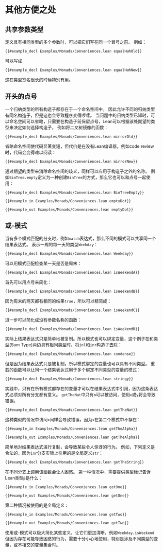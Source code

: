 <!--
# Additional Conveniences
-->

# 其他方便之处

<!--
## Shared Argument Types
-->

## 共享参数类型

<!--
When defining a function that takes multiple arguments that have the same type, both can be written before the same colon.
For example,
-->

定义具有相同类型的多个参数时，可以把它们写在同一个冒号之前。
例如：
```lean
{{#example_decl Examples/Monads/Conveniences.lean equalHuhOld}}
```
<!--
can be written
-->

可以写成
```lean
{{#example_decl Examples/Monads/Conveniences.lean equalHuhNew}}
```
<!--
This is especially useful when the type signature is large.
-->

这在类型签名很长的时候特别有用。

<!--
## Leading Dot Notation
-->

## 开头的点号

<!--
The constructors of an inductive type are in a namespace.
This allows multiple related inductive types to use the same constructor names, but it can lead to programs becoming verbose.
In contexts where the inductive type in question is known, the namespace can be omitted by preceding the constructor's name with a dot, and Lean uses the expected type to resolve the constructor names.
For example, a function that mirrors a binary tree can be written:
-->

一个归纳类型的所有构造子都存在于一个命名空间中。
因此允许不同的归纳类型有同名构造子，但是这也会导致程序变得啰嗦。
当问题中的归纳类型已知时，可以命名空间可以省略，只需要在构造子前保留点号，Lean可以根据该处期望的类型来决定如何选择构造子。
例如将二叉树镜像的函数：
```lean
{{#example_decl Examples/Monads/Conveniences.lean mirrorOld}}
```
<!--
Omitting the namespaces makes it significantly shorter, at the cost of making the program harder to read in contexts like code review tools that don't include the Lean compiler:
-->

省略命名空间使代码显著变短，但代价是在没有Lean编译器，例如code review时，代码会变得难以阅读：
```lean
{{#example_decl Examples/Monads/Conveniences.lean mirrorNew}}
```

<!--
Using the expected type of an expression to disambiguate a namespace is also applicable to names other than constructors.
If `BinTree.empty` is defined as an alternative way of creating `BinTree`s, then it can also be used with dot notation:
-->

通过期望的类型来消除命名空间的歧义，同样可以应用于构造子之外的名称。
例如`BinTree.empty`定义为一种创建`BinTree`的方式，那么它也可以和点号一起使用：
```lean
{{#example_decl Examples/Monads/Conveniences.lean BinTreeEmpty}}

{{#example_in Examples/Monads/Conveniences.lean emptyDot}}
```
```output info
{{#example_out Examples/Monads/Conveniences.lean emptyDot}}
```

<!--
## Or-Patterns
-->

## 或-模式

<!--
In contexts that allow multiple patterns, such as `match`-expressions, multiple patterns may share their result expressions.
The datatype `Weekday` that represents days of the week:
-->

当有多个模式匹配的分支时，例如`match`表达式，那么不同的模式可以共享同一个结果表达式。
表示一周的每一天的类型`Weekday`：
```lean
{{#example_decl Examples/Monads/Conveniences.lean Weekday}}
```

<!--
Pattern matching can be used to check whether a day is a weekend:
-->

可以用模式匹配检查某一天是否是周末：
```lean
{{#example_decl Examples/Monads/Conveniences.lean isWeekendA}}
```
<!--
This can already be simplified by using constructor dot notation:
-->

首先可以用点号来简化：
```lean
{{#example_decl Examples/Monads/Conveniences.lean isWeekendB}}
```
<!--
Because both weekend patterns have the same result expression (`true`), they can be condensed into one:
-->

因为周末的两天都有相同的结果`true`，所以可以精简成：
```lean
{{#example_decl Examples/Monads/Conveniences.lean isWeekendC}}
```
<!--
This can be further simplified into a version in which the argument is not named:
-->

进一步可以简化成没有参数名称的函数：
```lean
{{#example_decl Examples/Monads/Conveniences.lean isWeekendD}}
```

<!--
Behind the scenes, the result expression is simply duplicated across each pattern.
This means that patterns can bind variables, as in this example that removes the `inl` and `inr` constructors from a sum type in which both contain the same type of value:
-->

实际上结果表达式只是简单地被复制。所以模式也可以绑定变量，这个例子在和类型(Sum Type)两边具有相同类型时，将`inl`和`inr`构造子去除：
```lean
{{#example_decl Examples/Monads/Conveniences.lean condense}}
```
<!--
Because the result expression is duplicated, the variables bound by the patterns are not required to have the same types.
Overloaded functions that work for multiple types may be used to write a single result expression that works for patterns that bind variables of different types:
-->

但是因为结果表达式只是被复制，所以模式绑定的变量也可以具有不同类型。
重载的函数可以让同一个结果表达式用于多个绑定不同类型的变量的模式：
```lean
{{#example_decl Examples/Monads/Conveniences.lean stringy}}
```
<!--
In practice, only variables shared in all patterns can be referred to in the result expression, because the result must make sense for each pattern.
In `getTheNat`, only `n` can be accessed, and attempts to use either `x` or `y` lead to errors.
-->

实践中，只有在所有模式都存在的变量才可以在结果表达式中引用，因为这条表达式必须对所有分支都有意义。
`getTheNat`中只有`n`可以被访问，使用`x`或`y`将会导致错误。
```lean
{{#example_decl Examples/Monads/Conveniences.lean getTheNat}}
```
<!--
Attempting to access `x` in a similar definition causes an error because there is no `x` available in the second pattern:
-->

这种类似的情况中访问`x`同样会导致错误，因为`x`在第二个模式中不存在：
```lean
{{#example_in Examples/Monads/Conveniences.lean getTheAlpha}}
```
```output error
{{#example_out Examples/Monads/Conveniences.lean getTheAlpha}}
```

<!--
The fact that the result expression is essentially copy-pasted to each branch of the pattern match can lead to some surprising behavior.
For example, the following definitions are acceptable because the `inr` version of the result expression refers to the global definition of `str`:
-->

简单地对结果表达式进行复制，会导致某些令人惊讶的行为。
例如，下列定义是合法的，因为`inr`分支实际上引用的是全局定义`str`：
```lean
{{#example_decl Examples/Monads/Conveniences.lean getTheString}}
```
<!--
Calling this function on both constructors reveals the confusing behavior.
In the first case, a type annotation is needed to tell Lean which type `β` should be:
-->

在不同分支上调用该函数会让人困惑。
第一种情况中，需要提供类型标记告诉Lean类型`β`是什么：
```lean
{{#example_in Examples/Monads/Conveniences.lean getOne}}
```
```output info
{{#example_out Examples/Monads/Conveniences.lean getOne}}
```
<!--
In the second case, the global definition is used:
-->

第二种情况被使用的是全局定义：
```lean
{{#example_in Examples/Monads/Conveniences.lean getTwo}}
```
```output info
{{#example_out Examples/Monads/Conveniences.lean getTwo}}
```

<!--
Using or-patterns can vastly simplify some definitions and increase their clarity, as in `Weekday.isWeekend`.
Because there is a potential for confusing behavior, it's a good idea to be careful when using them, especially when variables of multiple types or disjoint sets of variables are involved.
-->

使用或-模式可以极大简化某些定义，让它们更加清晰，例如`Weekday.isWeekend`.
但因为存在可能导致困惑的行为，需要十分小心地使用，特别是涉及不同类型的变量，或不相交的变量集合时。


